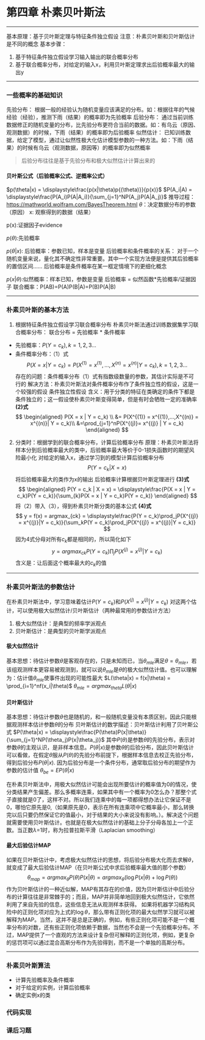 # 第四章 朴素贝叶斯法
---
基本原理：基于贝叶斯定理与特征条件独立假设
注意：朴素贝叶斯和贝叶斯估计是不同的概念
基本步骤：
1. 基于特征条件独立假设学习输入输出的联合概率分布
2. 基于联合概率分布，对给定的输入x，利用贝叶斯定理求出后验概率最大的输出y

---
### 一些概率的基础知识
先验分布：
根据一般的经验认为随机变量应该满足的分布。如：根据往年的气候经验（经验），推测下雨（结果）的概率即为先验概率
后验分布：
通过当前训练数据修正的随机变量的分布，比先验分布更符合当前的数据。如：有乌云（原因、观测数据）的时候，下雨（结果）的概率即为后验概率
似然估计：
已知训练数据，给定了模型，通过让似然性极大化估计模型参数的一种方法。如：下雨（结果）的时候有乌云（观测数据，原因等）的概率即为似然概率
>后验分布往往是基于先验分布和极大似然估计计算出来的

#### 贝叶斯公式（后验概率公式、逆概率公式）

$p(\theta|x) = \displaystyle\frac{p(x|\theta)p{(\theta)}}{p(x)}$
$P(A_i|A) = \displaystyle\frac{P(A_i)P(A|A_i)}{\sum_{j=1}^NP(A_j)P(A|A_j)}$
推导过程：https://mathworld.wolfram.com/BayesTheorem.html
$\theta$：决定数据分布的参数（原因）
x: 观察得到的数据（结果）

p(x):证据因子evidence

$p(\theta)$:先验概率

$p(\theta|x)$:
后验概率：参数已知，样本是变量
后验概率和条件概率的关系：
对于一个随机变量来说，量化其不确定性非常重要。其中一个实现方法便是提供其后验概率的置信区间……
后验概率是条件概率在某一框定情境下的更细化概念


$p(x|\theta)$:似然概率：样本已知，参数是变量
后验概率 = 似然函数*先验概率/证据因子
联合概率：P(AB)=P(A)P(B|A)=P(B)P(A|B)


--- 
### 朴素贝叶斯的基本方法
1. 根据特征条件独立假设学习联合概率分布
朴素贝叶斯法通过训练数据集学习联合概率分布：
联合分布 = 先验概率 * 条件概率
* 先验概率：$P(Y = c_k), k = 1,2,3...$
* 条件概率分布：（1）式
$$
  P(X = x|Y = c_k) = P(X^{(1)} = x^{(1)},...,X^{(n)} = x^{(n)}| Y = c_k), k = 1,2,3...
$$
存在的问题：条件概率分布（1）式有指数级数量的参数，其估计实际是不可行的
解决方法：朴素贝叶斯法对条件概率分布作了条件独立性的假设，这是一个较强的假设
条件独立性假设 
含义：用于分类的特征在类确定的条件下都是条件独立的；这一假设使朴素贝叶斯变得简单，但是有时会牺牲一定的准确率
**(2)式**
$$
\begin{aligned}
P(X = x | Y = c_k) \\
&= P(X^{(1)} = x^{(1)},...,X^{(n)} = x^{(n)}| Y = c_k)\\
&=\prod_{j=1}^nP(X^{(j)}= x^{(j)} | Y = c_k)
\end{aligned}
$$
2. 分类时：根据学到的联合概率分布，计算后验概率分布
原理：朴素贝叶斯法将样本分到后验概率最大的类中，后验概率最大等价于0-1损失函数时的期望风险最小化
对给定的输入x，通过学习到的模型计算后验概率分布$$P(Y = c_k | X = x)$$将后验概率最大的类作为x的输出
后验概率计算根据贝叶斯定理进行 **(3)式**
$$
\begin{aligned}
P(Y = c_k | X = x) = \displaystyle\frac{P(X = x | Y = c_k)P(Y = c_k)}{\sum_{k}P(X = x | Y = c_k)P(Y = c_k)}
\end{aligned}
$$
将（2）带入（3），得到朴素贝叶斯分类的基本公式 **(4)式**
$$
y = f(x) = argmax_{ck} = \displaystyle\frac{P(Y = c_k)\prod_jP(X^{(j)} = x^{(j)}|Y = c_k)}{\sum_kP(Y = c_k)\prod_jP(X^{(j)} = x^{(j)}|Y = c_k)}
$$
因为4式分母对所有$c_k$都是相同的，所以简化如下
$$
y = argmax_{ck}P(Y = c_k)\prod_jP(X^{(j)} = x^{(j)} | Y = c_k)
$$
含义是：让后面这个概率最大的$c_k$的值
---
### 朴素贝叶斯法的参数估计
在朴素贝叶斯法中，学习意味着估计$P(Y = c_k)$和$P(X^{(j)} = x^{(j)} | Y = c_k)$
对这两个估计，可以使用极大似然估计/贝叶斯估计（两种最常用的参数估计方法）
1. 极大似然估计：是典型的频率学派观点
2. 贝叶斯估计：是典型的贝叶斯学派观点
#### 极大似然估计
基本思想：待估计参数$\theta$是客观存在的，只是未知而已，当$\theta_{mle}$满足$\theta=\theta_{mle}$，若该组观测样本更容易被观测到，就可以说$\theta_{mle}$是$\theta$的极大似然估计值。也可以理解为：估计值$\theta_{mle}$使事件出现的可能性最大
$L(\theta|x) = f(x|\theta) = \prod_{i=1}^nf(x_i|\theta)$
$\theta_{mle} = argmax_{theta}L(\theta|x)$

#### 贝叶斯估计
基本思想：待估计参数$\theta$也是随机的，和一般随机变量没有本质区别，因此只能根据观测样本估计参数$\theta$的分布
贝叶斯估计的数学描述：贝叶斯估计利用了贝叶斯公式
$P(\theta|x) = \displaystyle\frac{P(\theta)P(x|\theta)}{\sum_{j=1}^NP(\theta_j)P(x|\theta_j)}$
其中$P(\theta)$是参数$\theta$的先验分布，表示对参数$\theta$的主观认识，是非样本信息。$P(\theta|x)$是参数$\theta$的后验分布，因此贝叶斯估计可以看做，在假定$\theta$服从$P(\theta)$的先验分布前提下，根据样本信息去校正先验分布，得到后验分布$P(\theta|x)$.
因为后验分布是一个条件分布，通常取后验分布的期望作为参数的估计值
$\theta_{be} = EP(\theta|x)$

在朴素贝叶斯法中，用极大似然估计可能会出现所要估计的概率值为0的情况，使分类结果产生偏差。那么多概率连乘，如果其中有一个概率为0怎么办？那整个式子直接就是0了，这样不对。所以我们连乘中的每一项都得想办法让它保证不是0，哪怕它原先是0,（如果原先是0，表示在所有连乘项中它概率最小，那么转换完以后只要仍然保证它的值最小，对于结果的大小来说没有影响。）。解决这个问题就需要使用贝叶斯估计。也就是在极大似然估计的基础上分子分母各加上一个正数。当正数$\lambda$=1时，称为拉普拉斯平滑（Laplacian smoothing）
#### 最大后验估计MAP
如果在贝叶斯估计中，考虑极大似然估计的思想，将后验分布极大化而去求解$\theta$，就变成了最大后验估计MAP（在贝叶斯公式中求后验概率最大值的那个参数）
$$
\theta_{map} = argmax_{\theta}P(\theta)P(x|\theta) = argmax_{\theta}(\log{P(x|\theta)} + \log{P(\theta)})
$$
作为贝叶斯估计的一种近似解，MAP有其存在的价值，因为贝叶斯估计中后验分布的计算往往是非常棘手的；而且，MAP并非简单地回到极大似然估计，它依然利用了来自先验的信息，这些信息无法从观测样本获得。
如果将机器学习结构风险中的正则化项对应为上式的$\log{\theta}$，那么带有正则化项的最大似然学习就可以被解释为MAP。当然，这并不是总是正确的，例如，有些正则化项可能不是一个概率分布的对数，还有些正则化项依赖于数据，当然也不会是一个先验概率分布。不过，MAP提供了一个直观的方法来设计复杂但可解释的正则化项，例如，更复杂的惩罚项可以通过混合高斯分布作为先验得到，而不是一个单独的高斯分布。

---
### 朴素贝叶斯算法
* 计算先验概率及条件概率
* 对于给定的实例，计算后验概率
* 确定实例x的类

### 代码实现

### 课后习题